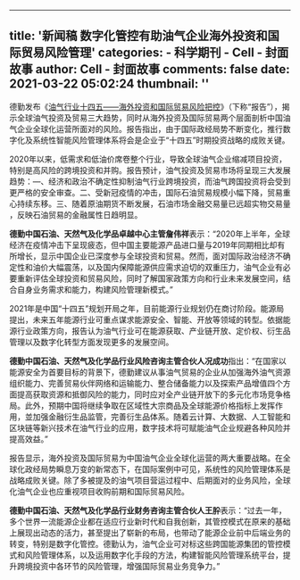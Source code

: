
---
title: '新闻稿
数字化管控有助油气企业海外投资和国际贸易风险管理'
categories: 
    - 科学期刊
    - Cell - 封面故事
author: Cell - 封面故事
comments: false
date: 2021-03-22 05:02:24
thumbnail: ''
---

<div>   
<div class="customrichtext parbase section">




<div>






<div class="custom-rte">

    

<p></p><p>德勤发布《<a href="https://www2.deloitte.com/cn/zh/pages/energy-and-resources/articles/digital-control-helps-oil-gas-companies-invest-overseas-manage-international-trade-risks.html" target="_blank">油气行业十四五——海外投资和国际贸易风险把控</a>》（下称“报告”），揭示全球油气投资及贸易三大趋势，同时从海外投资及国际贸易两个层面剖析中国油气企业全球化运营所面对的风险。报告指出，由于国际政经局势不断变化，推行数字化及系统性智能风险管理体系将会是企业于“十四五”时期投资战略的成败关键。</p>
<p>2020年以来，低需求和低油价席卷整个行业，导致全球油气企业缩减项目投资，特别是高风险的跨境投资和并购。报告预计，油气投资及贸易市场将呈现三大发展趋势：—、经济和政治不确定性抑制油气行业跨境投资，而油气跨国投资将会受到更严格的安全审查。二、受新冠疫情的冲击，国际石油贸易规模小幅下降，贸易重心持续东移。三、随着原油期货不断发展，石油市场金融交易量已远超实物交易量 ，反映石油贸易的金融属性日趋明显。<br>
</p>
<p><b style="font-size: inherit;">德勤中国石油、天然气及化学品卓越中心主管詹伟祥</b>表示：“2020年上半年，全球经济在疫情冲击下呈现疲态，但中国主要能源产品进口量与2019年同期相比却有所增长，显示中国企业已深度参与全球投资和贸易。然而，面对国际政治经济不确定性和油价大幅震荡，以及国内保障能源供应需求迫切的双重压力，油气企业有必要重新评估全球投资和贸易风险，同时了解国家政策方向和行业未来发展空间，结合自身业务需求和能力，构建风险管理新模式。”<br>
</p>
<p>2021年是中国“十四五”规划开局之年，目前能源行业规划仍在商讨阶段。能源局提出，未来五年能源行业可重点谋求能源安全、智能、开放等领域的转型。依据能源行业政策方向，报告认为油气行业可在能源获取、产业链开放、定价权、衍生品管理以及数字化转型方面发现更多的发展空间。<br>
</p>
<p><b style="font-size: inherit;">德勤中国石油、天然气及化学品行业风险咨询主管合伙人况成功</b>指出：“在国家以能源安全为首要目标的背景下，德勤建议从事油气贸易的企业从加强海外油气资源组织能力、完善贸易伙伴网络和运输能力、整合储备能力以及探索产品增值四个方面提高获取资源和抵御风险的能力，同时应对全产业链开放下的多元化市场竞争格局。此外，预期中国将继续争取在区域性大宗商品及全球能源价格指标上发挥作用，並加强金融衍生品监管，完善衍生品体系。随着云计算、大数据、人工智能和区块链等新兴技术在油气行业的应用，数字技术将可赋能油气企业规避各种风险并提高效益。”<br>
</p>
<p>报告显示，海外投资及国际贸易为中国油气企业全球化运营的两大重要战略。在全球化政经局势瞬息万变的新常态下，在国际案例中可见，系统性的风险管理体系是战略成败关键。除了多被提及的油气项目营运过程中、后期面对的业务风险，全球化油气企业也应重视项目收购前期和国际贸易风险。<br>
</p>
<p><b style="font-size: inherit;">德勤中国石油、天然气及化学品行业财务咨询主管合伙人王肸</b>表示：“过去一年，多个世界一流能源企业都在适应行业新时代和自我创新，其管控模式在原来的基础上展现出动态的活力，甚至提出了崭新的布局，也带动了能源企业前中后端业务的转变，特别是数字化管控。德勤认为，油气企业可对标这些跨国能源集团的管控模式和风险管理体系，以及运用数字化手段的方法，构建智能风险管理系统平台，提升跨境投资中各环节的风险管理，增强国际贸易业务竞争力。” <br>
</p>
<p>
</p></div>    


</div> 
</div>
  
</div>
            